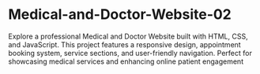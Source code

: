 # Medical-and-Doctor-Website-02
Explore a professional Medical and Doctor Website built with HTML, CSS, and JavaScript. This project features a responsive design, appointment booking system, service sections, and user-friendly navigation. Perfect for showcasing medical services and enhancing online patient engagement
